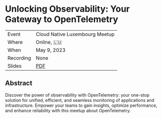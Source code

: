 # Unlocking Observability: Your Gateway to OpenTelemetry

|           |                                |
| --------- | ------------------------------ |
| Event     | Cloud Native Luxembourg Meetup |
| Where     | Online, 🇱🇺                     |
| When      | May 9, 2023                    |
| Recording | None                           |
| Slides    | [PDF](slides.pdf)              |

## Abstract

Discover the power of observability with OpenTelemetry: your one-stop solution for unified, efficient, and seamless monitoring of applications and infrastructure. Empower your teams to gain insights, optimize performance, and enhance reliability with this meetup about OpenTelemetry.
